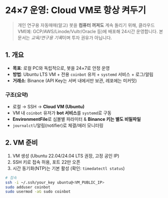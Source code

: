 # 24×7 운영: Cloud VM로 항상 켜두기

> 개인 연구용 자동매매(알고) 봇을 **컴퓨터 꺼져도** 계속 돌리기 위해,
> 클라우드 VM(예: GCP/AWS/Linode/Vultr/Oracle 등)에 배포해 24시간 운영합니다.
> 본 문서는 *교육/연구용 기록*이며 투자 권유가 아닙니다.

## 1. 개요
- **목표**: 로컬 PC와 독립적으로, 봇을 24×7로 안정 운영
- **방법**: Ubuntu LTS VM + 전용 `coinbot` 유저 + `systemd` 서비스 + 로그/알림
- **거래소**: Binance (API Key는 서버 내에서만 보관, 레포에는 미커밋)

### 구조(요약)
- 로컬 → SSH → **Cloud VM (Ubuntu)**  
- VM 내 `coinbot` 유저가 **bot 서비스**를 `systemd`로 구동  
- **EnvironmentFile**로 심볼별 파라미터 & **Binance 키는 별도 비밀파일**  
- `journalctl`/알림(notifier)로 체결/에러 모니터링

## 2. VM 준비
1) VM 생성 (Ubuntu 22.04/24.04 LTS 권장, 고정 공인 IP)  
2) SSH 키로 접속 허용, 포트 22만 오픈  
3) 시간 동기화(NTP)는 기본 활성 (확인: `timedatectl status`)

```bash
# 접속
ssh -i ~/.ssh/your_key ubuntu@<VM_PUBLIC_IP>
sudo adduser coinbot
sudo usermod -aG sudo coinbot
